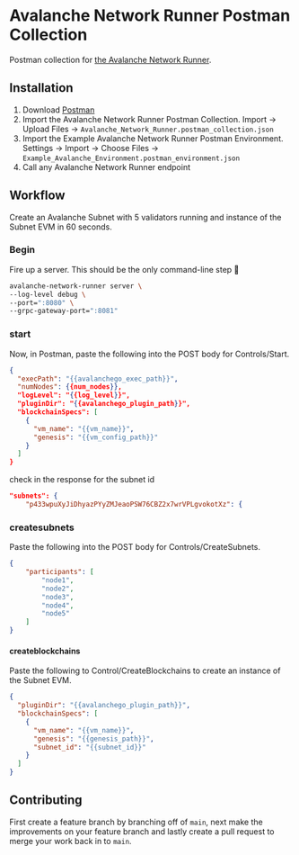# Avalanche Network Runner Postman Collection

Postman collection for [the Avalanche Network Runner](https://github.com/ava-labs/avalanche-network-runner).

## Installation

1. Download [Postman](https://www.postman.com)
2. Import the Avalanche Network Runner Postman Collection. Import -> Upload Files -> `Avalanche_Network_Runner.postman_collection.json`
3. Import the Example Avalanche Network Runner Postman Environment. Settings -> Import -> Choose Files -> `Example_Avalanche_Environment.postman_environment.json`
4. Call any Avalanche Network Runner endpoint

## Workflow

Create an Avalanche Subnet with 5 validators running and instance of the Subnet EVM in 60 seconds.

### Begin

Fire up a server. This should be the only command-line step 👏

```zsh
avalanche-network-runner server \
--log-level debug \
--port=":8080" \
--grpc-gateway-port=":8081"
```

### start

Now, in Postman, paste the following into the POST body for Controls/Start.

```json
{
  "execPath": "{{avalanchego_exec_path}}",
  "numNodes": {{num_nodes}},
  "logLevel": "{{log_level}}",
  "pluginDir": "{{avalanchego_plugin_path}}",
  "blockchainSpecs": [
    {
      "vm_name": "{{vm_name}}",
      "genesis": "{{vm_config_path}}"
    }
  ]
}
```

check in the response for the subnet id

```json
"subnets": {
    "p433wpuXyJiDhyazPYyZMJeaoPSW76CBZ2x7wrVPLgvokotXz": {
```

### createsubnets

Paste the following into the POST body for Controls/CreateSubnets.

```json
{
    "participants": [
        "node1",
        "node2",
        "node3",
        "node4",
        "node5"
    ]
}
```

#### createblockchains

Paste the following to Control/CreateBlockchains to create an instance of the Subnet EVM.

```json
{
  "pluginDir": "{{avalanchego_plugin_path}}",
  "blockchainSpecs": [
    {
      "vm_name": "{{vm_name}}",
      "genesis": "{{genesis_path}}", 
      "subnet_id": "{{subnet_id}}"
    }
  ]
}
```

## Contributing

First create a feature branch by branching off of `main`, next make the improvements on your feature branch and lastly create a pull request to merge your work back in to `main`.
